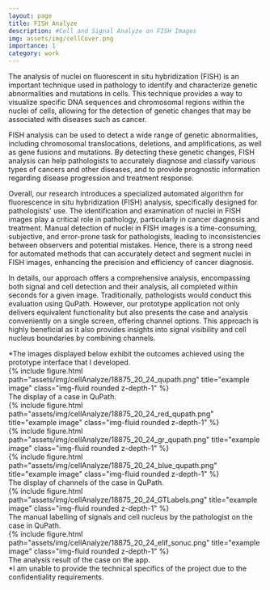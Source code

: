 ```yaml
---
layout: page
title: FISH Analyze 
description: #Cell and Signal Analyze on FISH Images
img: assets/img/cellCover.png
importance: 1
category: work
---
```


The analysis of nuclei on fluorescent in situ hybridization (FISH) is an important technique used in pathology to identify and characterize genetic abnormalities and mutations in cells. This technique provides a way to visualize specific DNA sequences and chromosomal regions within the nuclei of cells, allowing for the detection of genetic changes that may be associated with diseases such as cancer.

FISH analysis can be used to detect a wide range of genetic abnormalities, including chromosomal translocations, deletions, and amplifications, as well as gene fusions and mutations. By detecting these genetic changes, FISH analysis can help pathologists to accurately diagnose and classify various types of cancers and other diseases, and to provide prognostic information regarding disease progression and treatment response.

Overall, our research introduces a specialized automated algorithm for fluorescence in situ hybridization (FISH) analysis, specifically designed for pathologists' use. The identification and examination of nuclei in FISH images play a critical role in pathology, particularly in cancer diagnosis and treatment. Manual detection of nuclei in FISH images is a time-consuming, subjective, and error-prone task for pathologists, leading to inconsistencies between observers and potential mistakes. Hence, there is a strong need for automated methods that can accurately detect and segment nuclei in FISH images, enhancing the precision and efficiency of cancer diagnosis.

In details, our approach offers a comprehensive analysis, encompassing both signal and cell detection and their analysis, all completed within seconds for a given image. Traditionally, pathologists would conduct this evaluation using QuPath. However, our prototype application not only delivers equivalent functionality but also presents the case and analysis conveniently on a single screen, offering channel options. This approach is highly beneficial as it also provides insights into signal visibility and cell nucleus boundaries by combining channels. 

<div class="caption">
    *The images displayed below exhibit the outcomes achieved using the prototype interface that I developed.
</div>

<div class="caption">
</div>
<div class="row">
    <div class="col-sm mt-3 mt-md-0">
        {% include figure.html path="assets/img/cellAnalyze/18875_20_24_qupath.png" title="example image" class="img-fluid rounded z-depth-1" %}
    </div>
</div>
<div class="caption">
    The display of a case in QuPath.
</div>

<div class="row">
    <div class="col-sm mt-3 mt-md-0">
        {% include figure.html path="assets/img/cellAnalyze/18875_20_24_red_qupath.png" title="example image" class="img-fluid rounded z-depth-1" %}
    </div>
    <div class="col-sm mt-3 mt-md-0">
        {% include figure.html path="assets/img/cellAnalyze/18875_20_24_gr_qupath.png" title="example image" class="img-fluid rounded z-depth-1" %}
    </div>
    <div class="col-sm mt-3 mt-md-0">
        {% include figure.html path="assets/img/cellAnalyze/18875_20_24_blue_qupath.png" title="example image" class="img-fluid rounded z-depth-1" %}
    </div>
</div>
<div class="caption">
    The display of channels of the case in QuPath.
</div>

<div class="caption">
</div>
<div class="row">
    <div class="col-sm mt-3 mt-md-0">
        {% include figure.html path="assets/img/cellAnalyze/18875_20_24_GTLabels.png" title="example image" class="img-fluid rounded z-depth-1" %}
    </div>
</div>
<div class="caption">
    The manual labelling of signals and cell nucleus by the pathologist on the case in QuPath.
</div>

<div class="caption">
</div>
<div class="row">
    <div class="col-sm mt-3 mt-md-0">
        {% include figure.html path="assets/img/cellAnalyze/18875_20_24_elif_sonuc.png" title="example image" class="img-fluid rounded z-depth-1" %}
    </div>
</div>
<div class="caption">
    The analysis result of the case on the app.
</div>

<div class="caption">
    *I am unable to provide the technical specifics of the project due to the confidentiality requirements.
</div>



